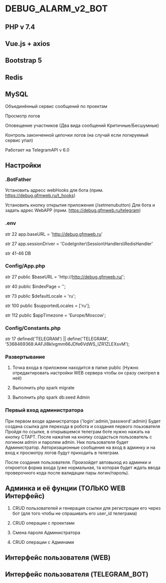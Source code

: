 # DEBUG_ALARM_v2_BOT

## PHP v 7.4  
## Vue.js  + axios 
## Bootstrap 5
## Redis
## MySQL


Объединённый сервис сообщений по проектам 

Просмотр логов

Оповещение участников (Два вида сообщений Критичные/Бесшумные)

Контроль законченной цепочки логов (на случай если логируемый сервис упал)

Работает на TelegramAPI v 6.0
<br>

## Настройки

### .BotFather
Установить адресс webHooks для бота (прим. https://debug.gfmweb.ru/t_hooks)

Установить кнопку открытия приложения (/setmenubutton) Для бота и задать адрес WebAPP (прим. https://debug.gfmweb.ru/telegram)

### .env

str 22 app.baseURL = 'http://debug.gfmweb.ru'

str 27 app.sessionDriver = 'CodeIgniter\Session\Handlers\RedisHandler'

str 41-46 DB

### Config/App.php

str 27  public $baseURL = 'http://http://debug.gfmweb.ru/';

str 40  public $indexPage = '';

str 73  public $defaultLocale = 'ru';

str 100  public $supportedLocales = ['ru'];

str 112 public $appTimezone = 'Europe/Moscow';


### Config/Constants.php

str 17  defined('TELEGRAM') || define('TELEGRAM', '5368469368:AAFJl8klvgmm66JDfe6VdWS_IZR1ZLEXsvM');

### Развертывание

1. Точка входа в приложеии находится в папке public (Нужно отредактировать настройки WEB сервера чтобы он сразу смотрел 
в неё)

2. Выполнить php spark migrate

3. Выполнить php spark db:seed Admin 


### Первый вход администратора

При первом входе адмнистратора {'login':admin,'password':admin}
Будет создана ссылка для перехода в робота и создания первого поьзователя
Пройдя по ссылке, в открывшемся телеграм боте нужно нажать на кнопку СТАРТ.
После нажатия на кнопку создасться пользователь с логином admin и паролем admin. Ник пользователя будет Администратор.
Авторизационные сообщения на вход в админку и на вход к просмотру логов будут приходить в телеграм.

После создания пользователя. Произойдет автовыход из админки и откроется форма входа (уже нормальная, та которая 
будет ждать ввода проверочного кода после валидации пары логин/пароль).

## Админка и её фунции (ТОЛЬКО WEB Интерфейс)
1. CRUD пользователей и генерация ссылки для регистрации его через бот (для того чтобы не спрашивать его user_id 
   телеграма)

2. CRUD операции с проектами

3. Смена пароля Администратора

4. CRUD операции с Админами 


## Интерфейс пользователя (WEB)


## Интерфейс пользователя (TELEGRAM_BOT)
